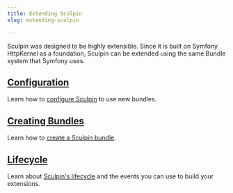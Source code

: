 ```yaml
---
title: Extending Sculpin
slug: extending-sculpin

---
```


Sculpin was designed to be highly extensible. Since it is built on Symfony
HttpKernel as a foundation, Sculpin can be extended using the same Bundle system
that Symfony uses.

## [Configuration][1]

Learn how to [configure Sculpin][1] to use new bundles.

## [Creating Bundles][2]

Learn how to [create a Sculpin bundle][2].

## [Lifecycle][3]

Learn about [Sculpin's lifecycle][3] and the events you can use to build your
extensions.

[1]: {{site.url}}/documentation/extending-sculpin/configuration/
[2]: {{site.url}}/documentation/extending-sculpin/creating-bundles/
[3]: {{site.url}}/documentation/extending-sculpin/lifecycle/
